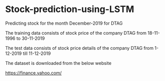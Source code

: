 # Stock-prediction-using-LSTM
Predicting stock for the month December-2019 for DTAG

The training data consists of stock price of the company DTAG from 18-11-1996 to 30-11-2019

The test data consists of stock price details of the company DTAG from 1-12-2019 till 11-12-2019

The dataset is downloaded from the below website

https://finance.yahoo.com/

